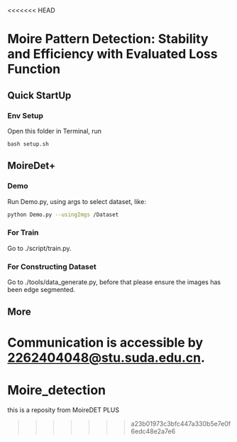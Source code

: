 <<<<<<< HEAD
# Moire Pattern Detection: Stability and Efficiency with Evaluated Loss Function

## Quick StartUp

### Env Setup
Open this folder in Terminal, run
```
bash setup.sh
```

## MoireDet+

### Demo
Run Demo.py, using args to select dataset, like:
```bash
python Demo.py --usingImgs /Dataset
```

### For Train
Go to ./script/train.py.

### For Constructing Dataset
Go to ./tools/data_generate.py, before that please ensure the images has been edge segmented.

## More
Communication is accessible by 2262404048@stu.suda.edu.cn.
=======
# Moire_detection
this is a reposity from MoireDET PLUS
>>>>>>> a23b01973c3bfc447a330b5e7e0f6edc48e2a7e6
